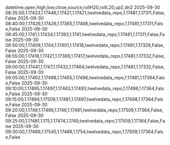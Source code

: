 datetime,open,high,low,close,source,rollH20,rollL20,up2,dn2
2025-09-30 08:35:00,1.17433,1.17446,1.17421,1.17421,twelvedata_repo,1.17481,1.17311,False,False
2025-09-30 08:40:00,1.17426,1.17426,1.17365,1.17406,twelvedata_repo,1.17481,1.17311,False,False
2025-09-30 08:45:00,1.1741,1.17434,1.17393,1.1741,twelvedata_repo,1.17481,1.17311,False,False
2025-09-30 08:50:00,1.17409,1.1744,1.17401,1.17418,twelvedata_repo,1.17481,1.17329,False,False
2025-09-30 08:55:00,1.17416,1.17421,1.17389,1.17417,twelvedata_repo,1.17481,1.17332,False,False
2025-09-30 09:00:00,1.17441,1.1747,1.17432,1.17464,twelvedata_repo,1.17481,1.17332,False,False
2025-09-30 09:05:00,1.17462,1.17498,1.17455,1.17496,twelvedata_repo,1.17481,1.17364,False,False
2025-09-30 09:10:00,1.17495,1.17497,1.17463,1.17493,twelvedata_repo,1.17498,1.17364,False,False
2025-09-30 09:15:00,1.17494,1.17509,1.17481,1.17497,twelvedata_repo,1.17498,1.17364,False,False
2025-09-30 09:20:00,1.1749,1.17496,1.1746,1.17481,twelvedata_repo,1.17509,1.17364,False,False
2025-09-30 09:25:00,1.17481,1.175,1.17474,1.1749,twelvedata_repo,1.17509,1.17364,False,False
2025-09-30 09:30:00,1.17489,1.17545,1.17489,1.1754,twelvedata_repo,1.17509,1.17364,False,False
